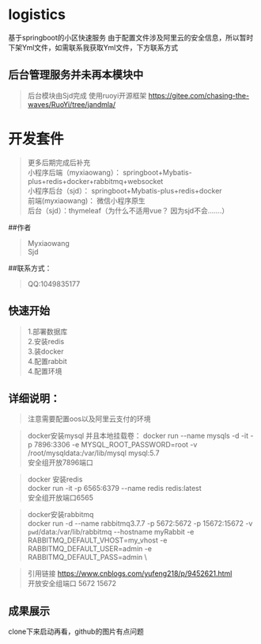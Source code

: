 # logistics
基于springboot的小区快速服务
由于配置文件涉及阿里云的安全信息，所以暂时下架Yml文件，如需联系我获取Yml文件，下方联系方式

## 后台管理服务并未再本模块中
> 后台模块由Sjd完成 使用ruoyi开源框架
> https://gitee.com/chasing-the-waves/RuoYi/tree/jandmla/


# 开发套件
> 更多后期完成后补充 \
> 小程序后端（myxiaowang）： springboot+Mybatis-plus+redis+docker+rabbitmq+websocket  \
> 小程序后台（sjd）： springboot+Mybatis-plus+redis+docker  \
> 前端(myxiaowang)：  微信小程序原生\
> 后台（sjd）：thymeleaf（为什么不适用vue？ 因为sjd不会.......）


##作者
>Myxiaowang \
> Sjd
> 

##联系方式：
>   QQ:1049835177

## 快速开始
> 1.部署数据库 \
> 2.安装redis  
> 3.装docker \
> 4.配置rabbit \
> 4.配置环境 

## 详细说明：

>注意需要配置oos以及阿里云支付的环境

> docker安装mysql 并且本地挂载卷：
> docker run --name mysqls -d -it -p 7896:3306 -e MYSQL_ROOT_PASSWORD=root -v /root/mysqldata:/var/lib/mysql  mysql:5.7 \
> 安全组开放7896端口

>docker 安装redis \
> docker run -it -p 6565:6379 --name redis redis:latest \
> 安全组开放端口6565



> docker安装rabbitmq \
> docker run -d --name rabbitmq3.7.7 -p 5672:5672 -p 15672:15672 -v `pwd`/data:/var/lib/rabbitmq --hostname myRabbit -e RABBITMQ_DEFAULT_VHOST=my_vhost  -e RABBITMQ_DEFAULT_USER=admin -e RABBITMQ_DEFAULT_PASS=admin \

> 引用链接 https://www.cnblogs.com/yufeng218/p/9452621.html \
> 开放安全组端口 5672 15672


## 成果展示
clone下来启动再看，github的图片有点问题

